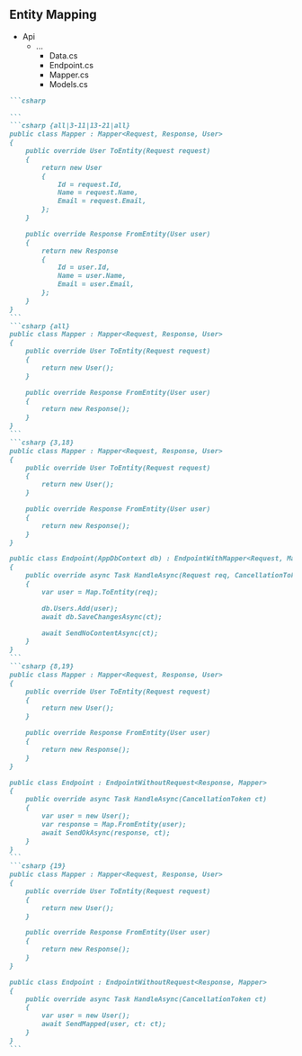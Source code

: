 <h2>Entity Mapping</h2>

<div class="endpoint-structure mt-4">
  <ul class="files">
    <li class="view-transition-files">
      <span><ProjectIcon />Api</span>
      <ul>
        <li>
          <span><FolderIcon />...</span>
            <ul>
              <li data-id="data"><span><CsharpIcon />Data.cs</span></li>
              <li data-id="endpoint"><span><CsharpIcon />Endpoint.cs</span></li>
              <li data-id="mapper" v-mark.highlight="{ at: 1, color: '#034A71', seed: 6, iterations: 1, animationDuration: 350 }"><span><CsharpIcon />Mapper.cs</span></li>
              <li data-id="models"><span><CsharpIcon />Models.cs</span></li>
            </ul>
        </li>
      </ul>
    </li>
  </ul>

````md magic-move { at: 1, maxHeight: '450px' }
```csharp
‎
```
```csharp {all|3-11|13-21|all}
public class Mapper : Mapper<Request, Response, User>
{
    public override User ToEntity(Request request)
    {
        return new User
        {
            Id = request.Id,
            Name = request.Name,
            Email = request.Email,
        };
    }

    public override Response FromEntity(User user)
    {
        return new Response
        {
            Id = user.Id,
            Name = user.Name,
            Email = user.Email,
        };
    }
}
```
```csharp {all}
public class Mapper : Mapper<Request, Response, User>
{
    public override User ToEntity(Request request)
    {
        return new User();
    }

    public override Response FromEntity(User user)
    {
        return new Response();
    }
}
```
```csharp {3,18}
public class Mapper : Mapper<Request, Response, User>
{
    public override User ToEntity(Request request)
    {
        return new User();
    }

    public override Response FromEntity(User user)
    {
        return new Response();
    }
}

public class Endpoint(AppDbContext db) : EndpointWithMapper<Request, Mapper>
{
    public override async Task HandleAsync(Request req, CancellationToken ct)
    {
        var user = Map.ToEntity(req);

        db.Users.Add(user);
        await db.SaveChangesAsync(ct);

        await SendNoContentAsync(ct);
    }
}
```
```csharp {8,19}
public class Mapper : Mapper<Request, Response, User>
{
    public override User ToEntity(Request request)
    {
        return new User();
    }

    public override Response FromEntity(User user)
    {
        return new Response();
    }
}

public class Endpoint : EndpointWithoutRequest<Response, Mapper>
{
    public override async Task HandleAsync(CancellationToken ct)
    {
        var user = new User();
        var response = Map.FromEntity(user);
        await SendOkAsync(response, ct);
    }
}
```
```csharp {19}
public class Mapper : Mapper<Request, Response, User>
{
    public override User ToEntity(Request request)
    {
        return new User();
    }

    public override Response FromEntity(User user)
    {
        return new Response();
    }
}

public class Endpoint : EndpointWithoutRequest<Response, Mapper>
{
    public override async Task HandleAsync(CancellationToken ct)
    {
        var user = new User();
        await SendMapped(user, ct: ct);
    }
}
```
````
</div>

<!--
The last thing we'll cover in terms of a basic endpoint are the wrappers that FastEndpoints gives us around mapping between our entities and their request or response DTOs.

[click] A `Mapper` file is often introduced, which holds some code that simply maps to [click] and from [click] our entity. [click]

I'll shrink those down to give us some extra room to work with. [click]

In the case of our request to entity mapping [click], it gives us the ability to simply call `ToEntity` to convert our request into the target entity.

For response mapping [click], we simply do the inverse of this, and call `FromEntity`.

FastEndpoints also gives us a `SendMapped` method [click] that we can use to return the mapped response DTO.

Again, this is down to personal choice, and I tend to lean towards just constructing these directly in the handler, but this still is a nice option to have.
-->
